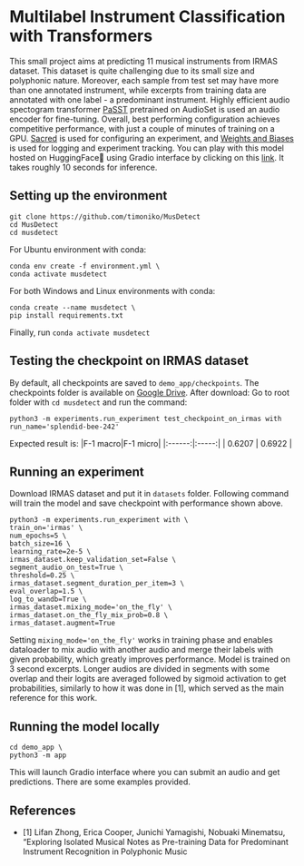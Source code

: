 
# Multilabel Instrument Classification with Transformers

This small project aims at predicting 11 musical instruments from IRMAS dataset. This dataset is quite challenging due to its small size and polyphonic nature. Moreover, each sample from test set may have more than one annotated instrument, while excerpts from training data are annotated with one label - a predominant instrument. Highly efficient audio spectogram transformer [PaSST](https://github.com/kkoutini/PaSST) pretrained on AudioSet is used an audio encoder for fine-tuning. Overall, best performing configuration achieves competitive performance, with just a couple of minutes of training on a GPU. 
[Sacred](https://github.com/IDSIA/sacred) is used for configuring an experiment, and [Weights and Biases](https://wandb.ai/site/experiment-tracking/) is used for logging and experiment tracking.
You can play with this model hosted on HuggingFace🤗 using Gradio interface by clicking on this [link](https://huggingface.co/spaces/timoniko42/musdetect). It takes roughly 10 seconds for inference.

## Setting up the environment

```
git clone https://github.com/timoniko/MusDetect
cd MusDetect
cd musdetect
```
For Ubuntu environment with conda:
```
conda env create -f environment.yml \
conda activate musdetect
```
For both Windows and Linux environments with conda:
```
conda create --name musdetect \
pip install requirements.txt
```

Finally, run ```conda activate musdetect```

## Testing the checkpoint on IRMAS dataset

By default, all checkpoints are saved to ```demo_app/checkpoints```. 
The checkpoints folder  is available on [Google Drive](https://drive.google.com/drive/folders/1gnkKI74vLNXb_3TacYpSxyWIeaAAV7Pj?usp=sharing).
After download: Go to root folder with ```cd musdetect``` and run the command:

```
python3 -m experiments.run_experiment test_checkpoint_on_irmas with run_name='splendid-bee-242'
```

Expected result is:
|F-1 macro|F-1 micro| 
|:------:|:-----:|
| 0.6207  | 0.6922 |


## Running an experiment

Download IRMAS dataset and put it in ```datasets``` folder. 
Following command will  train the model and save checkpoint with performance shown above.

```
python3 -m experiments.run_experiment with \
train_on='irmas' \
num_epochs=5 \
batch_size=16 \
learning_rate=2e-5 \
irmas_dataset.keep_validation_set=False \
segment_audio_on_test=True \
threshold=0.25 \
irmas_dataset.segment_duration_per_item=3 \
eval_overlap=1.5 \
log_to_wandb=True \
irmas_dataset.mixing_mode='on_the_fly' \
irmas_dataset.on_the_fly_mix_prob=0.8 \
irmas_dataset.augment=True
```

Setting ```mixing_mode='on_the_fly'``` works in training phase and enables dataloader to mix audio with another audio and merge their labels with given probability, which greatly improves performance. Model is trained on 3 second excerpts. Longer audios are divided in segments with some overlap and their logits are averaged followed by sigmoid activation to get probabilities, similarly to how it was done in [1], which served as the main reference for this work.


## Running the model locally

```
cd demo_app \
python3 -m app
```

This will launch Gradio interface where you can submit an audio and get predictions. There are some examples provided.


## References
- [1] Lifan Zhong, Erica Cooper, Junichi Yamagishi, Nobuaki Minematsu, “Exploring Isolated Musical Notes as Pre-training Data for Predominant Instrument Recognition in Polyphonic Music


